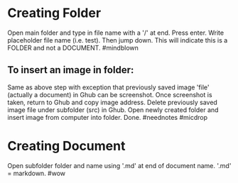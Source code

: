 <html>
 <body>
   <h1> Creating Folder </h1>
   <p> 
     Open main folder and type in file name with a '/' at end. Press enter. 
     Write placeholder file name (i.e. test). Then jump down. This will 
     indicate this is a FOLDER and not a DOCUMENT. #mindblown
  </p>
  <h2>
   To insert an image in folder: </h2>
     <p> Same as above step with exception that previously saved image 'file'
     (actually a document) in Ghub can be screenshot. Once screenshot is 
     taken, return to Ghub and copy image address. Delete previously 
     saved image file under subfolder (src) in Ghub. Open newly created folder 
     and insert image from computer into folder. Done. 
     #neednotes #micdrop
  </p>
  <h1> Creating Document</h1>
  <p>
     Open subfolder folder and name using '.md' at end of document name. 
    '.md' = markdown. #wow
  </p>
  </body>
</html>

